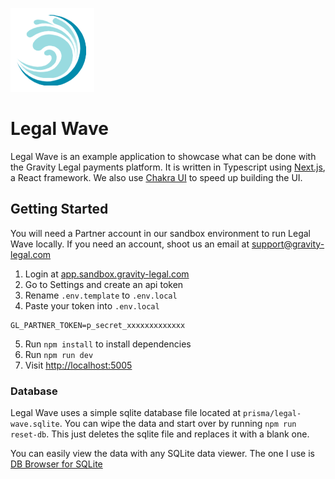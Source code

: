 ![legal wave logo](public/legal-wave-logo.png)

# Legal Wave

Legal Wave is an example application to showcase what can be done with the Gravity Legal payments platform. It is written in Typescript using [Next.js](https://nextjs.org/), a React framework. We also use [Chakra UI](https://chakra-ui.com/) to speed up building the UI.

## Getting Started

You will need a Partner account in our sandbox environment to run Legal Wave locally. If you need an account, shoot us an email at support@gravity-legal.com

1. Login at [app.sandbox.gravity-legal.com](https://app.sandbox.gravity-legal.com)
2. Go to Settings and create an api token
3. Rename `.env.template` to `.env.local`
4. Paste your token into `.env.local`

```
GL_PARTNER_TOKEN=p_secret_xxxxxxxxxxxxx
```

5. Run `npm install` to install dependencies
6. Run `npm run dev`
7. Visit [http://localhost:5005](http://localhost:5005)

### Database

Legal Wave uses a simple sqlite database file located at `prisma/legal-wave.sqlite`. You can wipe the data and start over by running `npm run reset-db`. This just deletes the sqlite file and replaces it with a blank one.

You can easily view the data with any SQLite data viewer. The one I use is [DB Browser for SQLite](https://sqlitebrowser.org/)
